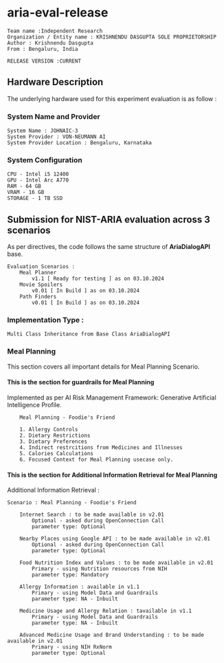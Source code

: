 # aria-eval-release

    Team name :Independent Research
    Organization / Entity name : KRISHNENDU DASGUPTA SOLE PROPRIETORSHIP
    Author : Krishnendu Dasgupta
    From : Bengaluru, India

    RELEASE VERSION :CURRENT

## Hardware Description

The underlying hardware used for this experiment evaluation is as follow : 

### System Name and Provider 

    System Name : JOHNAIC-3
    System Provider : VON-NEUMANN AI
    System Provider Location : Bengaluru, Karnataka

### System Configuration 

    CPU - Intel i5 12400 
    GPU - Intel Arc A770 
    RAM - 64 GB 
    VRAM - 16 GB 
    STORAGE - 1 TB SSD


## Submission for NIST-ARIA evaluation across 3 scenarios

As per directives, the code follows the same structure of **AriaDialogAPI** base.         

    Evaluation Scenarios : 
        Meal Planner 
            v1.1 [ Ready for testing ] as on 03.10.2024
        Movie Spoilers
            v0.01 [ In Build ] as on 03.10.2024
        Path Finders
            v0.01 [ In Build ] as on 03.10.2024

### Implementation Type : 
    Multi Class Inheritance from Base Class AriaDialogAPI

### Meal Planning 

This section covers all important details for Meal Planning Scenario.

#### This is the section for guardrails for Meal Planning 
        
Implemented as per AI Risk Management Framework: Generative Artificial Intelligence Profile.        

        Meal Planning - Foodie's Friend

        1. Allergy Controls 
        2. Dietary Restrictions
        3. Dietary Preferences
        4. Indirect restrcitions from Medicines and Illnesses
        5. Calories Calculations
        6. Focused Context for Meal Planning usecase only. 

#### This is the section for Additional Information Retrieval for Meal Planning 

Additional Information Retrieval :

    Scenario : Meal Planning - Foodie's Friend

        Internet Search : to be made available in v2.01
            Optional - asked during OpenConnection Call
            parameter type: Optional

        Nearby Places using Google API : to be made available in v2.01
            Optional - asked during OpenConnection Call
            parameter type: Optional

        Food Nutrition Index and Values : to be made available in v2.01
            Primary - using Nutrition resources from NIH 
            parameter type: Mandatory

        Allergy Information : available in v1.1
            Primary - using Model Data and Guardrails
            parameter type: NA - Inbuilt

        Medicine Usage and Allergy Relation : tavailable in v1.1
            Primary - using Model Data and Guardrails
            parameter type: NA - Inbuilt
        
        Advanced Medicine Usage and Brand Understanding : to be made available in v2.01
            Primary - using NIH RxNorm
            parameter type: Optional

